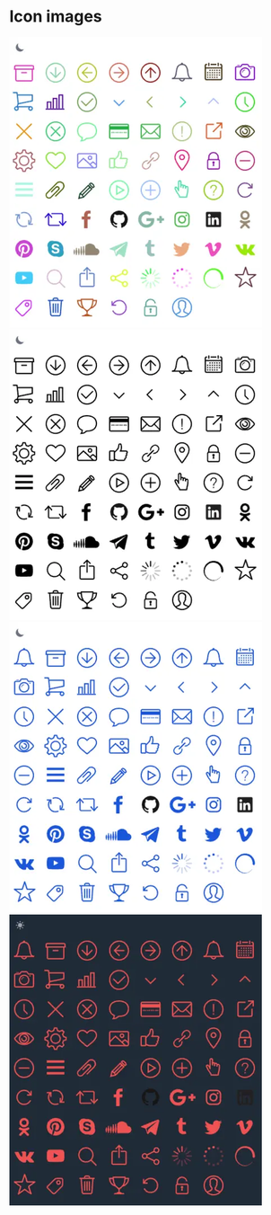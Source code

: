 # Icon images

<p align="center" style="width:450px">
<img width="450" src="https://raw.githubusercontent.com/shinokada/svelte-evil-icons/main/static/images/evil-color.webp" />
<img width="450" src="https://raw.githubusercontent.com/shinokada/svelte-evil-icons/main/static/images/evil-mono.webp" />
<img width="450" src="https://raw.githubusercontent.com/shinokada/svelte-evil-icons/main/static/images/evil-tailwind.webp" />
<img width="450" src="https://raw.githubusercontent.com/shinokada/svelte-evil-icons/main/static/images/evil-tailwind-dark.webp" />
</p>
